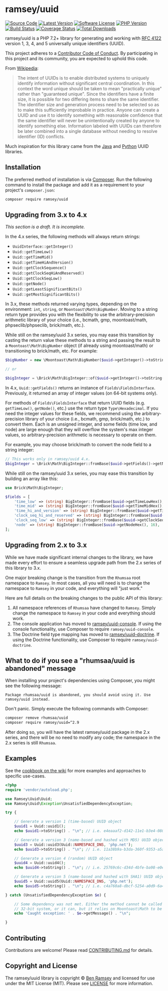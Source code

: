 # ramsey/uuid

[![Source Code][badge-source]][source]
[![Latest Version][badge-release]][release]
[![Software License][badge-license]][license]
[![PHP Version][badge-php]][php]
[![Build Status][badge-build]][build]
[![Coverage Status][badge-coverage]][coverage]
[![Total Downloads][badge-downloads]][downloads]

ramsey/uuid is a PHP 7.2+ library for generating and working with
[RFC 4122][rfc4122] version 1, 3, 4, and 5 universally unique identifiers
(UUID).

This project adheres to a [Contributor Code of Conduct][conduct]. By
participating in this project and its community, you are expected to uphold this
code.

From [Wikipedia](http://en.wikipedia.org/wiki/Universally_unique_identifier):

> The intent of UUIDs is to enable distributed systems to uniquely identify
> information without significant central coordination. In this context the word
> unique should be taken to mean "practically unique" rather than "guaranteed
> unique". Since the identifiers have a finite size, it is possible for two
> differing items to share the same identifier. The identifier size and
> generation process need to be selected so as to make this sufficiently
> improbable in practice. Anyone can create a UUID and use it to identify
> something with reasonable confidence that the same identifier will never be
> unintentionally created by anyone to identify something else. Information
> labeled with UUIDs can therefore be later combined into a single database
> without needing to resolve identifier (ID) conflicts.

Much inspiration for this library came from the [Java][javauuid] and
[Python][pyuuid] UUID libraries.


## Installation

The preferred method of installation is via [Composer][]. Run the following
command to install the package and add it as a requirement to your project's
`composer.json`:

```bash
composer require ramsey/uuid
```


## Upgrading from 3.x to 4.x

_This section is a draft. It is incomplete._

In the 4.x series, the following methods will always return strings:

* `UuidInterface::getInteger()`
* `Uuid::getTimeLow()`
* `Uuid::getTimeMid()`
* `Uuid::getTimeHiAndVersion()`
* `Uuid::getClockSequence()`
* `Uuid::getClockSeqHiAndReserved()`
* `Uuid::getClockSeqLow()`
* `Uuid::getNode()`
* `Uuid::getLeastSignificantBits()`
* `Uuid::getMostSignificantBits()`

In 3.x, these methods returned varying types, depending on the environment:
`int`, `string`, or `Moontoast\Math\BigNumber`. Moving to a string return type
provides you with the flexibility to use the arbitrary-precision arithmetic
library of your choice (i.e., bcmath, gmp, moontoast/math, phpseclib/phpseclib,
brick/math, etc.).

While still on the ramsey/uuid 3.x series, you may ease this transition by
casting the return value these methods to a string and passing the result to a
`Moontoast\Math\BigNumber` object (if already using moontoast/math) or
transitioning to brick/math, etc. For example:

``` php
$bigNumber = new \Moontoast\Math\BigNumber($uuid->getInteger()->toString());

// or

$bigInteger = \Brick\Math\BigInteger::of($uuid->getInteger()->toString());
```

In 4.x, `Uuid::getFields()` returns an instance of `Fields\FieldsInterface`.
Previously, it returned an array of integer values (on 64-bit systems only).

For methods of `Fields\FieldsInterface` that return UUID fields (e.g.
`getTimeLow()`, `getNode()`, etc.) use the return type `Type\Hexadecimal`. If
you need the integer values for these fields, we recommend using the
arbitrary-precision library of your choice (i.e., bcmath, gmp, brick/math, etc.)
to convert them. Each is an unsigned integer, and some fields (time low, and
node) are large enough that they will overflow the system's max integer values,
so arbitrary-precision arithmetic is necessary to operate on them.

For example, you may choose brick/math to convert the node field to a string
integer:

``` php
// This works only in ramsey/uuid 4.x.
$bigInteger = \Brick\Math\BigInteger::fromBase($uuid->getFields()->getNode(), 16);
```

While still on the ramsey/uuid 3.x series, you may ease this transition by
building an array like this:

``` php
use Brick\Math\BigInteger;

$fields = [
    'time_low' => (string) BigInteger::fromBase($uuid->getTimeLowHex(), 16),
    'time_mid' => (string) BigInteger::fromBase($uuid->getTimeMidHex(), 16),
    'time_hi_and_version' => (string) BigInteger::fromBase($uuid->getTimeHiAndVersionHex(), 16),
    'clock_seq_hi_and_reserved' => (string) BigInteger::fromBase($uuid->getClockSeqHiAndReservedHex(), 16),
    'clock_seq_low' => (string) BigInteger::fromBase($uuid->getClockSeqLowHex(), 16),
    'node' => (string) BigInteger::fromBase($uuid->getNodeHex(), 16),
];
```


## Upgrading from 2.x to 3.x

While we have made significant internal changes to the library, we have made
every effort to ensure a seamless upgrade path from the 2.x series of this
library to 3.x.

One major breaking change is the transition from the `Rhumsaa` root namespace to
`Ramsey`. In most cases, all you will need is to change the namespace to
`Ramsey` in your code, and everything will "just work."

Here are full details on the breaking changes to the public API of this library:

1. All namespace references of `Rhumsaa` have changed to `Ramsey`. Simply change
   the namespace to `Ramsey` in your code and everything should work.
2. The console application has moved to
   [ramsey/uuid-console](https://packagist.org/packages/ramsey/uuid-console).
   If using the console functionality, use Composer to require
   `ramsey/uuid-console`.
3. The Doctrine field type mapping has moved to
   [ramsey/uuid-doctrine](https://packagist.org/packages/ramsey/uuid-doctrine).
   If using the Doctrine functionality, use Composer to require
   `ramsey/uuid-doctrine`.


## What to do if you see a "rhumsaa/uuid is abandoned" message

When installing your project's dependencies using Composer, you might see the
following message:

```
Package rhumsaa/uuid is abandoned, you should avoid using it. Use
ramsey/uuid instead.
```

Don't panic. Simply execute the following commands with Composer:

``` bash
composer remove rhumsaa/uuid
composer require ramsey/uuid=^2.9
```

After doing so, you will have the latest ramsey/uuid package in the 2.x series,
and there will be no need to modify any code; the namespace in the 2.x series is
still `Rhumsaa`.


## Examples

See the [cookbook on the wiki][wiki-cookbook] for more examples and approaches
to specific use-cases.

```php
<?php
require 'vendor/autoload.php';

use Ramsey\Uuid\Uuid;
use Ramsey\Uuid\Exception\UnsatisfiedDependencyException;

try {

    // Generate a version 1 (time-based) UUID object
    $uuid1 = Uuid::uuid1();
    echo $uuid1->toString() . "\n"; // i.e. e4eaaaf2-d142-11e1-b3e4-080027620cdd

    // Generate a version 3 (name-based and hashed with MD5) UUID object
    $uuid3 = Uuid::uuid3(Uuid::NAMESPACE_DNS, 'php.net');
    echo $uuid3->toString() . "\n"; // i.e. 11a38b9a-b3da-360f-9353-a5a725514269

    // Generate a version 4 (random) UUID object
    $uuid4 = Uuid::uuid4();
    echo $uuid4->toString() . "\n"; // i.e. 25769c6c-d34d-4bfe-ba98-e0ee856f3e7a

    // Generate a version 5 (name-based and hashed with SHA1) UUID object
    $uuid5 = Uuid::uuid5(Uuid::NAMESPACE_DNS, 'php.net');
    echo $uuid5->toString() . "\n"; // i.e. c4a760a8-dbcf-5254-a0d9-6a4474bd1b62

} catch (UnsatisfiedDependencyException $e) {

    // Some dependency was not met. Either the method cannot be called on a
    // 32-bit system, or it can, but it relies on Moontoast\Math to be present.
    echo 'Caught exception: ' . $e->getMessage() . "\n";

}
```


## Contributing

Contributions are welcome! Please read [CONTRIBUTING.md][] for details.


## Copyright and License

The ramsey/uuid library is copyright © [Ben Ramsey](https://benramsey.com/) and
licensed for use under the MIT License (MIT). Please see [LICENSE][] for more
information.


[rfc4122]: http://tools.ietf.org/html/rfc4122
[conduct]: https://github.com/ramsey/uuid/blob/master/.github/CODE_OF_CONDUCT.md
[javauuid]: http://docs.oracle.com/javase/6/docs/api/java/util/UUID.html
[pyuuid]: http://docs.python.org/3/library/uuid.html
[composer]: http://getcomposer.org/
[moontoast\math]: https://packagist.org/packages/moontoast/math
[ext-gmp]: http://php.net/manual/en/book.gmp.php
[wiki-cookbook]: https://github.com/ramsey/uuid/wiki/Ramsey%5CUuid-Cookbook
[contributing.md]: https://github.com/ramsey/uuid/blob/master/.github/CONTRIBUTING.md

[badge-source]: https://img.shields.io/badge/source-ramsey/uuid-blue.svg?style=flat-square
[badge-release]: https://img.shields.io/packagist/v/ramsey/uuid.svg?style=flat-square&label=release
[badge-license]: https://img.shields.io/packagist/l/ramsey/uuid.svg?style=flat-square
[badge-php]: https://img.shields.io/packagist/php-v/ramsey/uuid.svg?style=flat-square
[badge-build]: https://img.shields.io/travis/ramsey/uuid/master.svg?style=flat-square
[badge-coverage]: https://img.shields.io/coveralls/github/ramsey/uuid/master.svg?style=flat-square
[badge-downloads]: https://img.shields.io/packagist/dt/ramsey/uuid.svg?style=flat-square&colorB=mediumvioletred

[source]: https://github.com/ramsey/uuid
[release]: https://packagist.org/packages/ramsey/uuid
[license]: https://github.com/ramsey/uuid/blob/master/LICENSE
[php]: https://php.net
[build]: https://travis-ci.org/ramsey/uuid
[coverage]: https://coveralls.io/github/ramsey/uuid?branch=master
[downloads]: https://packagist.org/packages/ramsey/uuid
